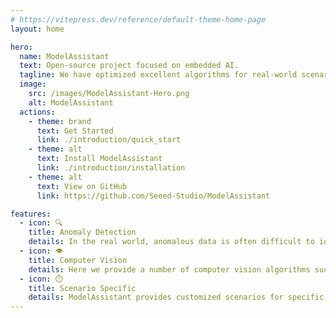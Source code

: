 ```yaml
---
# https://vitepress.dev/reference/default-theme-home-page
layout: home

hero:
  name: ModelAssistant
  text: Open-source project focused on embedded AI.
  tagline: We have optimized excellent algorithms for real-world scenarios and made implementation more user-friendly, achieving faster and more accurate inference on embedded devices.
  image:
    src: /images/ModelAssistant-Hero.png
    alt: ModelAssistant
  actions:
    - theme: brand
      text: Get Started
      link: ./introduction/quick_start
    - theme: alt
      text: Install ModelAssistant
      link: ./introduction/installation
    - theme: alt
      text: View on GitHub
      link: https://github.com/Seeed-Studio/ModelAssistant

features:
  - icon: 🔍
    title: Anomaly Detection
    details: In the real world, anomalous data is often difficult to identify, and even if it can be identified, it requires a very high cost. The anomaly detection algorithm collects normal data in a low-cost way, and anything outside normal data is considered anomalous.
  - icon: 👁️
    title: Computer Vision
    details: Here we provide a number of computer vision algorithms such as object detection, image classification, image segmentation and pose estimation.  We optimizes these computer vision algorithms to achieve good running speed and accuracy in low-end devices.
  - icon: ⏱️
    title: Scenario Specific
    details: ModelAssistant provides customized scenarios for specific production environments, such as identification of analog instruments, traditional digital meters, and audio classification. We will continue to add more algorithms for specified scenarios in the future.
---
```

